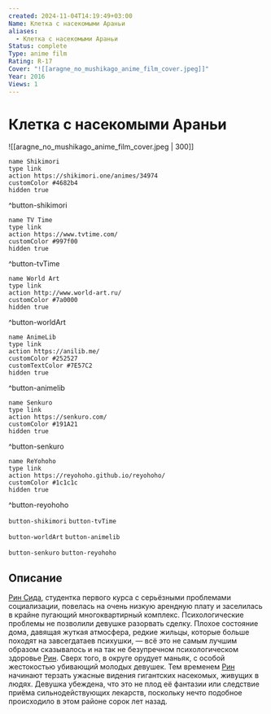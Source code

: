 ```yaml
---
created: 2024-11-04T14:19:49+03:00
Name: Клетка с насекомыми Араньи
aliases:
  - Клетка с насекомыми Араньи
Status: complete
Type: anime film
Rating: R-17
Cover: "![[aragne_no_mushikago_anime_film_cover.jpeg]]"
Year: 2016
Views: 1
---
```


# Клетка с насекомыми Араньи

![[aragne_no_mushikago_anime_film_cover.jpeg | 300]]

```button
name Shikimori
type link
action https://shikimori.one/animes/34974
customColor #4682b4
hidden true
```
^button-shikimori

```button
name TV Time
type link
action https://www.tvtime.com/
customColor #997f00
hidden true
```
^button-tvTime

```button
name World Art
type link
action http://www.world-art.ru/
customColor #7a0000
hidden true
```
^button-worldArt

```button
name AnimeLib
type link
action https://anilib.me/
customColor #252527
customTextColor #7E57C2
hidden true
```
^button-animelib

```button
name Senkuro
type link
action https://senkuro.com/
customColor #191A21
hidden true
```
^button-senkuro

```button
name ReYohoho
type link
action https://reyohoho.github.io/reyohoho/
customColor #1c1c1c
hidden true
```
^button-reyohoho

`button-shikimori` `button-tvTime`

`button-worldArt` `button-animelib`

`button-senkuro` `button-reyohoho`

## Описание

[Рин Сида](https://shikimori.one/characters/163255-rin-shida), студентка первого курса с серьёзными проблемами социализации, повелась на очень низкую арендную плату и заселилась в крайне пугающий многоквартирный комплекс. Психологические проблемы не позволили девушке разорвать сделку. Плохое состояние дома, давящая жуткая атмосфера, редкие жильцы, которые больше походят на завсегдатаев психушки, — всё это не самым лучшим образом сказывалось и на так не безупречном психологическом здоровье [Рин](https://shikimori.one/characters/163255-rin-shida). Сверх того, в округе орудует маньяк, с особой жестокостью убивающий молодых девушек. Тем временем [Рин](https://shikimori.one/characters/163255-rin-shida) начинают терзать ужасные видения гигантских насекомых, живущих в людях. Девушка убеждена, что это не плод её фантазии или следствие приёма сильнодействующих лекарств, поскольку нечто подобное происходило в этом районе сорок лет назад.
